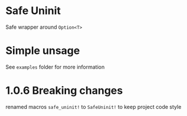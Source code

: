 # Safe Uninit

Safe wrapper around `Option<T>`

# Simple unsage

See `examples` folder for more information

# 1.0.6 Breaking changes

renamed macros `safe_uninit!` to `SafeUninit!` to keep project code style
